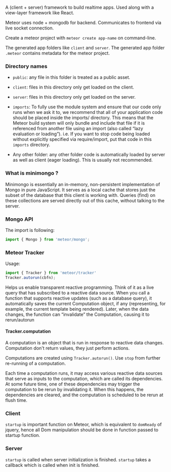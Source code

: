 
A (client + server) framework to build realtime apps.
Used along with a view-layer framework like React.

Meteor uses node + mongodb for backend.
Communicates to frontend via live socket connection.

Create a meteor project with `meteor create app-name` on command-line.

The generated app folders like `client` and `server`.
The generated app folder `.meteor` contains metadata for the meteor project.

### Directory names

* `public`: any file in this folder is treated as a public asset.

* `client`: files in this directory only get loaded on the client.

* `server`: files in this directory only get loaded on the server.

* `imports`: To fully use the module system and ensure that our code only runs when we ask it to, we recommend that all of your application code should be placed inside the imports/ directory. This means that the Meteor build system will only bundle and include that file if it is referenced from another file using an import (also called “lazy evaluation or loading”). i.e. If you want to stop code being loaded without explicitly specified via require/import, put that code in this `imports` directory.

* Any other folder: any other folder code is automatically loaded by server as well as client (eager loading). This is usually not recommended.

### What is minimongo ?

Minimongo is essentially an in-memory, non-persistent implementation of Mongo in pure JavaScript. It serves as a local cache that stores just the subset of the database that this client is working with. Queries (find) on these collections are served directly out of this cache, without talking to the server.

### Mongo API

The import is following:
```js
import { Mongo } from 'meteor/mongo';
```

### Meteor Tracker

Usage:
```js
import { Tracker } from 'meteor/tracker'
Tracker.autorun(cbfn);
```

Helps us enable transparent reactive programming.
Think of it as a live query that has subscribed to a reactive data source.
When you call a function that supports reactive updates (such as a database query), it automatically saves the current Computation object, if any (representing, for example, the current template being rendered). Later, when the data changes, the function can “invalidate” the Computation, causing it to rerun/autorun

#### Tracker.computation

A computation is an object that is run in response to reactive data changes.
Computation don't return values, they just perform actions.

Computations are created using `Tracker.autorun()`. Use `stop` from further re-running of a computation.

Each time a computation runs, it may access various reactive data sources that serve as inputs to the computation, which are called its dependencies. At some future time, one of these dependencies may trigger the computation to be rerun by invalidating it. When this happens, the dependencies are cleared, and the computation is scheduled to be rerun at flush time.



### Client

`startup` is important function on Meteor, which is equivalent to `domReady` of jquery, hence all Dom manipulation should be done in function passed to startup function.

### Server

`startup` is called when server initialization is finished. `startup` takes a callback which is called when init is finished.
